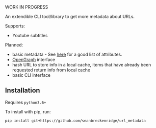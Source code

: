 WORK IN PROGRESS

An extendible CLI tool/library to get more metadata about URLs.

Supports:

- Youtube subtitles

Planned:

- basic metadata - See [here](https://github.com/kapouer/url-inspector) for a good list of attributes.
- [OpenGraph](https://opengraphprotocol.org/) interface
- hash URL to store info in a local cache, items that have already been requested return info from local cache
- basic CLI interface

## Installation

Requires `python3.6+`

To install with pip, run:

    pip install git+https://github.com/seanbreckenridge/url_metadata

